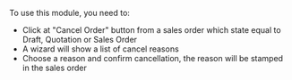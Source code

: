 To use this module, you need to:

- Click at "Cancel Order" button from a sales order which state equal to
  Draft, Quotation or Sales Order
- A wizard will show a list of cancel reasons
- Choose a reason and confirm cancellation, the reason will be stamped
  in the sales order
